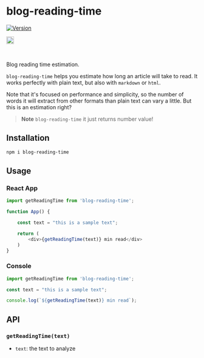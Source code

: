 # blog-reading-time
[![Version](http://img.shields.io/npm/v/blog-reading-time.svg)](https://www.npmjs.org/package/blog-reading-time)
<p>
        <img alt="ViewCount" height="20" src="https://views.whatilearened.today/views/github/tepeumut/tepeumut.svg" />
</p>
<br>

Blog reading time estimation.

`blog-reading-time` helps you estimate how long an article will take to read.
It works perfectly with plain text, but also with `markdown` or `html`.

Note that it's focused on performance and simplicity, so the number of words it will extract from other formats than plain text can vary a little. But this is an estimation right?

> **Note**
> `blog-reading-time` it just returns number value!

## Installation

```sh
npm i blog-reading-time
```

## Usage

### React App

```js
import getReadingTime from 'blog-reading-time';

function App() {

    const text = "this is a sample text";

    return (
        <div>{getReadingTime(text)} min read</div>
    )
}
```

### Console

```js
import getReadingTime from 'blog-reading-time';

const text = "this is a sample text";

console.log(`${getReadingTime(text)} min read`); 
```

## API

### `getReadingTime(text)`

- `text`: the text to analyze

